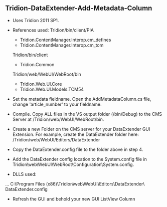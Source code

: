 Tridion-DataExtender-Add-Metadata-Column
------------------------
- Uses Tridion 2011 SP1.  
- References used:
    Tridion/bin/client/PIA
    - Tridion.ContentManager.Interop.cm_defines
    - Tridion.ContentManager.Interop.cm_tom
    
    Tridion/bin/client
    - Tridion.Common
    
    Tridion/web/WebUI/WebRoot/bin
    - Tridion.Web.UI.Core
    - Tridion.Web.UI.Models.TCM54
    
- Set the metadata fieldname.  Open the AddMetadataColumn.cs file, change 'article_number' to your fieldname.
- Compile.  Copy ALL files in the VS output folder (/bin/Debug) to the CMS Server at /Tridion/web/WebUI/WebRoot/bin.
- Create a new Folder on the CMS server for your DataExtender GUI Extension.  For example, create the DataExtender folder here: /Tridion/web/WebUI/Editors/DataExtender 
- Copy the DataExtender.config file to the folder above in step 4.
- Add the DataExtender config location to the System.config file in Tridion\web\WebUI\WebRoot\Configuration\System.config.
- DLLS used:

<editors default="CME">
  ...
  <editor name="DataExtender">
    <!-- DLL Files for DataExtender to be deployed to /Tridion/web/WebUI/WebRoot/bin -->
    <installpath>
     C:\Program Files (x86)\Tridion\web\WebUI\Editors\DataExtender\
    </installpath>
    <configuration>DataExtender.config</configuration>
    <vdir/>
  </editor>
</editors>

-  Refresh the GUI and behold your new GUI ListView Column

